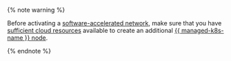 {% note warning %}

Before activating a [software-accelerated network](../../compute/concepts/software-accelerated-network.md), make sure that you have [sufficient cloud resources](../../managed-kubernetes/concepts/limits.md) available to create an additional [{{ managed-k8s-name }} node](../../managed-kubernetes/concepts/index.md#node-group).

{% endnote %}